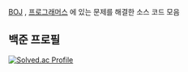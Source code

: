 
[BOJ](https://www.acmicpc.net/) , [프로그래머스](https://programmers.co.kr/) 에 있는 문제를 해결한 소스 코드 모음 

<h2>백준 프로필</h2>

[![Solved.ac Profile](http://mazassumnida.wtf/api/v2/generate_badge?boj=dkswnkk)](https://solved.ac/dkswnkk/)


